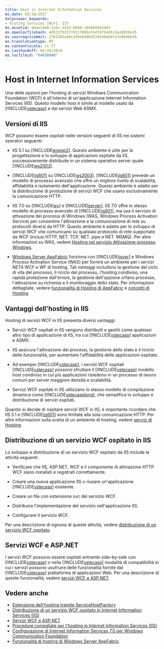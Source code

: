 ```yaml
---
title: Host in Internet Information Services
ms.date: 03/30/2017
helpviewer_keywords:
- hosting services [WCF], IIS
ms.assetid: ddae14e8-143c-442d-b660-2046809b2d43
ms.openlocfilehash: 4d522fb377fd117800ef4d7d754d513a3d919a35
ms.sourcegitcommit: 2701302a99cafbe0d86d53d540eb0fa7e9b46b36
ms.translationtype: MT
ms.contentlocale: it-IT
ms.lasthandoff: 04/28/2019
ms.locfileid: "64656040"
---
```

# <a name="hosting-in-internet-information-services"></a>Host in Internet Information Services
Una delle opzioni per l'hosting di servizi Windows Communication Foundation (WCF) è all'interno di un'applicazione Internet Information Services (IIS). Questo modello host è simile al modello usato da [!INCLUDE[vstecasp](../../../../includes/vstecasp-md.md)] e dai servizi Web ASMX.  
  
## <a name="versions-of-iis"></a>Versioni di IIS  
 WCF possono essere ospitati nelle versioni seguenti di IIS nei sistemi operativi seguenti:  
  
- IIS 5.1 su [!INCLUDE[wxpsp2](../../../../includes/wxpsp2-md.md)]. Questo ambiente è utile per la progettazione e lo sviluppo di applicazioni ospitate da IIS, successivamente distribuite in un sistema operativo server quale [!INCLUDE[ws2003](../../../../includes/ws2003-md.md)].  
  
- [!INCLUDE[iis601](../../../../includes/iis601-md.md)] su [!INCLUDE[ws2003](../../../../includes/ws2003-md.md)]. [!INCLUDE[iis601](../../../../includes/iis601-md.md)] prevede un modello di processo avanzato che offre un migliore livello di scalabilità, affidabilità e isolamento dell'applicazione. Questo ambiente è adatto per la distribuzione di produzione di servizi WCF che usano esclusivamente la comunicazione HTTP.  
  
- IIS 7.0 su [!INCLUDE[wv](../../../../includes/wv-md.md)] e [!INCLUDE[lserver](../../../../includes/lserver-md.md)]. IIS 7.0 offre lo stesso modello di processo avanzato di [!INCLUDE[iis601](../../../../includes/iis601-md.md)], ma usa il servizio di attivazione dei processi di Windows (WAS, Windows Process Activation Service) per consentire l'attivazione e la comunicazione di rete su protocolli diversi da HTTP. Questo ambiente è adatto per lo sviluppo di servizi WCF che comunicano su qualsiasi protocollo di rete supportato da WCF (inclusi HTTP, NET. TCP, NET. pipe e NET. MSMQ). Per altre informazioni su WAS, vedere [Hosting nel servizio Attivazione processo Windows](../../../../docs/framework/wcf/feature-details/hosting-in-windows-process-activation-service.md).  
  
- [Windows Server AppFabric](https://go.microsoft.com/fwlink/?LinkId=196496) funziona con [!INCLUDE[iisver](../../../../includes/iisver-md.md)] e Windows Process Activation Service (WAS) per fornire un ambiente per i servizi NET4 WCF e WF di hosting. Tali vantaggi includono la gestione del ciclo di vita del processo, il riciclo del processo, l'hosting condiviso, una rapida protezione dall'errore, la gestione dell'opzione orfano processo, l'attivazione su richiesta e il monitoraggio dello stato. Per informazioni dettagliate, vedere [funzionalità di Hosting di AppFabric](https://go.microsoft.com/fwlink/?LinkId=196494) e [concetti di Hosting](https://go.microsoft.com/fwlink/?LinkId=196495).  
  
## <a name="benefits-of-iis-hosting"></a>Vantaggi dell'hosting in IIS  
 Hosting di servizi WCF in IIS presenta diversi vantaggi:  
  
- Servizi WCF ospitati in IIS vengono distribuiti e gestiti come qualsiasi altro tipo di applicazione di IIS, tra cui [!INCLUDE[vstecasp](../../../../includes/vstecasp-md.md)] applicazioni e ASMX.  
  
- IIS assicura l'attivazione dei processi, la gestione dello stato e il riciclo delle funzionalità, per aumentare l'affidabilità delle applicazioni ospitate.  
  
- Ad esempio [!INCLUDE[vstecasp](../../../../includes/vstecasp-md.md)], i servizi WCF ospitati [!INCLUDE[vstecasp](../../../../includes/vstecasp-md.md)] possono sfruttare il [!INCLUDE[vstecasp](../../../../includes/vstecasp-md.md)] modello host condiviso in cui più applicazioni risiedono in un processo di lavoro comuni per server maggiore densità e scalabilità.  
  
- Servizi WCF ospitati in IIS utilizzano lo stesso modello di compilazione dinamica come [!INCLUDE[vstecasplong](../../../../includes/vstecasplong-md.md)], che semplifica lo sviluppo e distribuzione di servizi ospitati.  
  
 Quando si decide di ospitare servizi WCF in IIS, è importante ricordare che IIS 5.1 e [!INCLUDE[iis601](../../../../includes/iis601-md.md)] sono limitate alla sola comunicazione HTTP. Per altre informazioni sulla scelta di un ambiente di hosting, vedere [servizi di Hosting](../../../../docs/framework/wcf/hosting-services.md).  
  
## <a name="deploying-an-iis-hosted-wcf-service"></a>Distribuzione di un servizio WCF ospitato in IIS  
 Lo sviluppo e distribuzione di un servizio WCF ospitato da IIS include le attività seguenti:  
  
- Verificare che IIS, ASP.NET, WCF e il componente di attivazione HTTP WCF siano installati e registrati correttamente.  
  
- Creare una nuova applicazione IIS o riusare un'applicazione [!INCLUDE[vstecasp](../../../../includes/vstecasp-md.md)] esistente.  
  
- Creare un file con estensione svc del servizio WCF.  
  
- Distribuire l'implementazione del servizio nell'applicazione IIS.  
  
- Configurare il servizio WCF.  
  
 Per una descrizione di ognuna di queste attività, vedere [distribuzione di un servizio WCF ospitato](../../../../docs/framework/wcf/feature-details/deploying-an-internet-information-services-hosted-wcf-service.md).  
  
## <a name="wcf-services-and-aspnet"></a>Servizi WCF e ASP.NET  
 I servizi WCF possono essere ospitati entrambi side-by-side con [!INCLUDE[vstecasp](../../../../includes/vstecasp-md.md)] o nella [!INCLUDE[vstecasp](../../../../includes/vstecasp-md.md)] modalità di compatibilità in cui i servizi possono usufruire delle funzionalità fornite dal [!INCLUDE[vstecasp](../../../../includes/vstecasp-md.md)] piattaforma di applicazioni Web. Per una descrizione di queste funzionalità, vedere [servizi WCF e ASP.NET](../../../../docs/framework/wcf/feature-details/wcf-services-and-aspnet.md).  
  
## <a name="see-also"></a>Vedere anche

- [Estensione dell'hosting tramite ServiceHostFactory](../../../../docs/framework/wcf/extending/extending-hosting-using-servicehostfactory.md)
- [Distribuzione di un servizio WCF ospitato in Internet Information Services (IIS)](../../../../docs/framework/wcf/feature-details/deploying-an-internet-information-services-hosted-wcf-service.md)
- [Servizi WCF e ASP.NET](../../../../docs/framework/wcf/feature-details/wcf-services-and-aspnet.md)
- [Procedure consigliate per l'hosting in Internet Information Services (IIS)](../../../../docs/framework/wcf/feature-details/internet-information-services-hosting-best-practices.md)
- [Configurazione di Internet Information Services 7.0 per Windows Communication Foundation](../../../../docs/framework/wcf/feature-details/configuring-iis-for-wcf.md)
- [Funzionalità di hosting di Windows Server AppFabric](https://go.microsoft.com/fwlink/?LinkId=201276)
